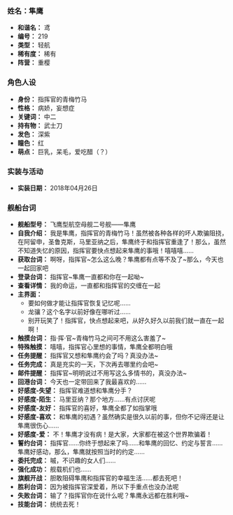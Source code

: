### 姓名：隼鹰
* **和谐名：** 鸢
* **编号：** 219
* **类型：** 轻航
* **稀有度：** 稀有
* **阵营：** 重樱


### 角色人设
* **身份：** 指挥官的青梅竹马
* **性格：** 病娇，妄想症
* **关键词：** 中二
* **持有物：** 武士刀
* **发色：** 深紫
* **瞳色：** 红
* **萌点：** 巨乳，呆毛，爱吃醋（？）


### 实装与活动
* **实装日期：** 2018年04月26日


### 舰船台词
* **舰船型号：** 飞鹰型航空母舰二号舰——隼鹰
* **自我介绍：** 我是隼鹰，指挥官的青梅竹马！虽然被各种各样的坏人欺骗阻挠，在阿留申，圣鲁克斯，马里亚纳之后，隼鹰终于和指挥官重逢了！那么，虽然不知道失忆的原因，指挥官要快点想起来隼鹰的事哦！嘻嘻嘻……
* **获取台词：** 啊呀，指挥官~怎么这么晚？隼鹰都有点等不及了~那么，今天也一起回家吧
* **登录台词：** 指挥官~隼鹰一直都和你在一起呦~
* **查看详情：** 我的命运，一直都和指挥官的交缠在一起
* **主界面：**
  * 要如何做才能让指挥官恢复记忆呢……
  * 龙骧？这个名字以前好像在哪听过……
  * 别开玩笑了！指挥官，快点想起来吧，从好久好久以前我们就一直在一起啊！
* **触摸台词：** 指·挥·官~青梅竹马之间可不用这么害羞了~
* **特殊触摸：** 嘻嘻，指挥官心里想的事情，隼鹰全都明白哦
* **任务提醒：** 指挥官又想和隼鹰约会了吗？真没办法~
* **任务完成：** 真是充实的一天，下次再去哪里约会吧~
* **邮件提醒：** 指挥官~明明说过不用写这么多情书的，真没办法~
* **回港台词：** 今天也一定带回来了我最喜欢的……
* **好感度-失望：** 指挥官难道想和隼鹰分手？
* **好感度-陌生：** 马里亚纳？那个地方……有点讨厌呢
* **好感度-友好：** 指挥官的喜好，隼鹰全都了如指掌哦
* **好感度-喜欢：** 和隼鹰的初遇？虽然确实是很久以前的事，但你不记得还是让隼鹰很伤心……
* **好感度-爱：** 不！隼鹰才没有病！是大家，大家都在被这个世界欺骗着！
* **誓约台词：** 指挥官……你终于想起来了吗……和隼鹰的回忆、约定与誓言……隼鹰好感动，那么，隼鹰就按照当时的约定……
* **委托完成：** 嘁，不识趣的女人们……
* **强化成功：** 舰载机们也……
* **旗舰开战：** 胆敢阻碍隼鹰和指挥官的幸福生活……都去死吧！
* **胜利台词：** 因为被指挥官深爱着，所以下手重点也没办法呢
* **失败台词：** 输了？指挥官你在说什么呢？隼鹰永远都在胜利哦~
* **技能台词：** 统统去死！
